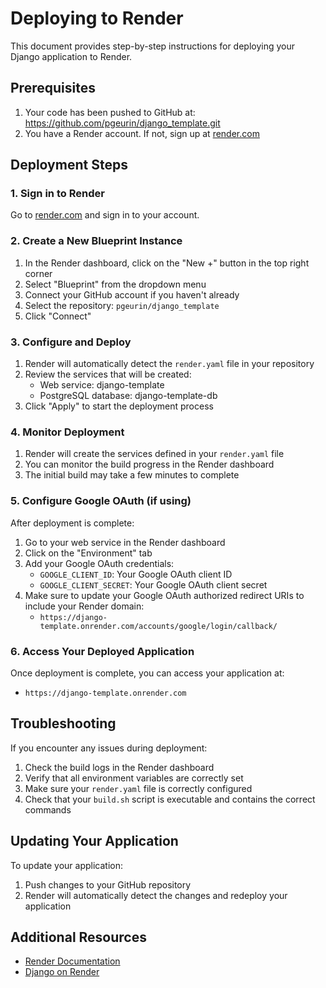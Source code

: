 # Deploying to Render

This document provides step-by-step instructions for deploying your Django application to Render.

## Prerequisites

1. Your code has been pushed to GitHub at: https://github.com/pgeurin/django_template.git
2. You have a Render account. If not, sign up at [render.com](https://render.com)

## Deployment Steps

### 1. Sign in to Render

Go to [render.com](https://render.com) and sign in to your account.

### 2. Create a New Blueprint Instance

1. In the Render dashboard, click on the "New +" button in the top right corner
2. Select "Blueprint" from the dropdown menu
3. Connect your GitHub account if you haven't already
4. Select the repository: `pgeurin/django_template`
5. Click "Connect"

### 3. Configure and Deploy

1. Render will automatically detect the `render.yaml` file in your repository
2. Review the services that will be created:
   - Web service: django-template
   - PostgreSQL database: django-template-db
3. Click "Apply" to start the deployment process

### 4. Monitor Deployment

1. Render will create the services defined in your `render.yaml` file
2. You can monitor the build progress in the Render dashboard
3. The initial build may take a few minutes to complete

### 5. Configure Google OAuth (if using)

After deployment is complete:

1. Go to your web service in the Render dashboard
2. Click on the "Environment" tab
3. Add your Google OAuth credentials:
   - `GOOGLE_CLIENT_ID`: Your Google OAuth client ID
   - `GOOGLE_CLIENT_SECRET`: Your Google OAuth client secret
4. Make sure to update your Google OAuth authorized redirect URIs to include your Render domain:
   - `https://django-template.onrender.com/accounts/google/login/callback/`

### 6. Access Your Deployed Application

Once deployment is complete, you can access your application at:
- `https://django-template.onrender.com`

## Troubleshooting

If you encounter any issues during deployment:

1. Check the build logs in the Render dashboard
2. Verify that all environment variables are correctly set
3. Make sure your `render.yaml` file is correctly configured
4. Check that your `build.sh` script is executable and contains the correct commands

## Updating Your Application

To update your application:

1. Push changes to your GitHub repository
2. Render will automatically detect the changes and redeploy your application

## Additional Resources

- [Render Documentation](https://render.com/docs)
- [Django on Render](https://render.com/docs/deploy-django)
